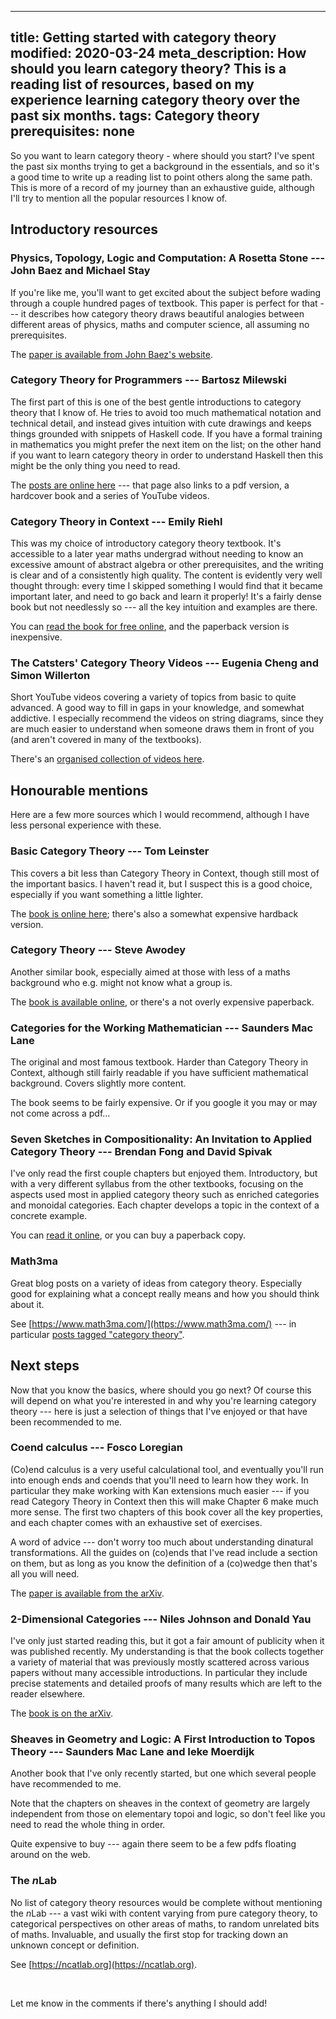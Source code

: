 ----
title: Getting started with category theory
modified: 2020-03-24
meta_description: How should you learn category theory? This is a reading list of resources, based on my experience learning category theory over the past six months.
tags: Category theory
prerequisites: none
----

So you want to learn category theory - where should you start? I've spent the past six months trying to get a background in the essentials, and so it's a good time to write up a reading list to point others along the same path. This is more of a record of my journey than an exhaustive guide, although I'll try to mention all the popular resources I know of.

## Introductory resources

### Physics, Topology, Logic and Computation: A Rosetta Stone --- John Baez and Michael Stay

If you're like me, you'll want to get excited about the subject before wading through a couple hundred pages of textbook. This paper is perfect for that --- it describes how category theory draws beautiful analogies between different areas of physics, maths and computer science, all assuming no prerequisites.

The [paper is available from John Baez's website](http://math.ucr.edu/home/baez/rosetta/rose3.pdf).

### Category Theory for Programmers --- Bartosz Milewski 

The first part of this is one of the best gentle introductions to category theory that I know of. He tries to avoid too much mathematical notation and technical detail, and instead gives intuition with cute drawings and keeps things grounded with snippets of Haskell code. If you have a formal training in mathematics you might prefer the next item on the list; on the other hand if you want to learn category theory in order to understand Haskell then this might be the only thing you need to read.

The [posts are online here](https://bartoszmilewski.com/2014/10/28/category-theory-for-programmers-the-preface/) --- that page also links to a pdf version, a hardcover book and a series of YouTube videos.

### Category Theory in Context --- Emily Riehl

This was my choice of introductory category theory textbook. It's accessible to a later year maths undergrad without needing to know an excessive amount of abstract algebra or other prerequisites, and the writing is clear and of a consistently high quality. The content is evidently very well thought through: every time I skipped something I would find that it became important later, and need to go back and learn it properly! It's a fairly dense book but not needlessly so --- all the key intuition and examples are there.

You can [read the book for free online](http://www.math.jhu.edu/~eriehl/context.pdf), and the paperback version is inexpensive.

<!--more-->

### The Catsters' Category Theory Videos --- Eugenia  Cheng  and  Simon  Willerton

Short YouTube videos covering a variety of topics from basic to quite advanced. A good way to fill in gaps in your knowledge, and somewhat addictive. I especially recommend the videos on string diagrams, since they are much easier to understand when someone draws them in front of you (and aren't covered in many of the textbooks).

There's an [organised collection of videos here](http://www.simonwillerton.staff.shef.ac.uk/TheCatsters/).

## Honourable mentions

Here are a few more sources which I would recommend, although I have less personal experience with these.

### Basic Category Theory --- Tom Leinster

This covers a bit less than Category Theory in Context, though still most of the important basics. I haven't read it, but I suspect this is a good choice, especially if you want something a little lighter.

The [book is online here](https://arxiv.org/pdf/1612.09375.pdf); there's also a somewhat expensive hardback version.

### Category Theory --- Steve Awodey

Another similar book, especially aimed at those with less of a maths background who e.g. might not know what a group is.

The [book is available online](http://citeseerx.ist.psu.edu/viewdoc/download?doi=10.1.1.211.4754&rep=rep1&type=pdf), or there's a not overly expensive paperback.

### Categories for the Working Mathematician --- Saunders Mac Lane

The original and most famous textbook. Harder than Category Theory in Context, although still fairly readable if you have sufficient mathematical background. Covers slightly more content.

The book seems to be fairly expensive. Or if you google it you may or may not come across a pdf...

### Seven Sketches in Compositionality: An Invitation to Applied Category Theory --- Brendan Fong and David Spivak

I've only read the first couple chapters but enjoyed them. Introductory, but with a very different syllabus from the other textbooks, focusing on the aspects used most in applied category theory such as enriched categories and monoidal categories. Each chapter develops a topic in the context of a concrete example.

You can [read it online](https://math.mit.edu/~dspivak/teaching/sp18/7Sketches.pdf), or you can buy a paperback copy.

### Math3ma

Great blog posts on a variety of ideas from category theory. Especially good for explaining what a concept really means and how you should think about it.

See [https://www.math3ma.com/](https://www.math3ma.com/) --- in particular [posts tagged "category theory"](https://www.math3ma.com/categories/category-theory).

## Next steps

Now that you know the basics, where should you go next? Of course this will depend on what you're interested in and why you're learning category theory --- here is just a selection of things that I've enjoyed or that have been recommended to me.

### Coend calculus --- Fosco Loregian

(Co)end calculus is a very useful calculational tool, and eventually you'll run into enough ends and coends that you'll need to learn how they work. In particular they make working with Kan extensions much easier --- if you read Category Theory in Context then this will make Chapter 6 make much more sense. The first two chapters of this book cover all the key properties, and each chapter comes with an exhaustive set of exercises.

A word of advice --- don't worry too much about understanding dinatural transformations. All the guides on (co)ends that I've read include a section on them, but as long as you know the definition of a (co)wedge then that's all you will need.

The [paper is available from the arXiv](https://arxiv.org/abs/1501.02503).

### 2-Dimensional Categories --- Niles Johnson and Donald Yau

I've only just started reading this, but it got a fair amount of publicity when it was published recently. My understanding is that the book collects together a variety of material that was previously mostly scattered across various papers without many accessible introductions. In particular they include precise statements and detailed proofs of many results which are left to the reader elsewhere.

The [book is on the arXiv](https://arxiv.org/abs/2002.06055).

### Sheaves in Geometry and Logic: A First Introduction to Topos Theory --- Saunders Mac Lane and Ieke Moerdijk

Another book that I've only recently started, but one which several people have recommended to me. 

Note that the chapters on sheaves in the context of geometry are largely independent from those on elementary topoi and logic, so don't feel like you need to read the whole thing in order.

Quite expensive to buy --- again there seem to be a few pdfs floating around on the web.

### The $n$Lab

No list of category theory resources would be complete without mentioning the $n$Lab --- a vast wiki with content varying from pure category theory, to categorical perspectives on other areas of maths, to random unrelated bits of maths. Invaluable, and usually the first stop for tracking down an unknown concept or definition.

See [https://ncatlab.org](https://ncatlab.org).

&nbsp;

Let me know in the comments if there's anything I should add!

